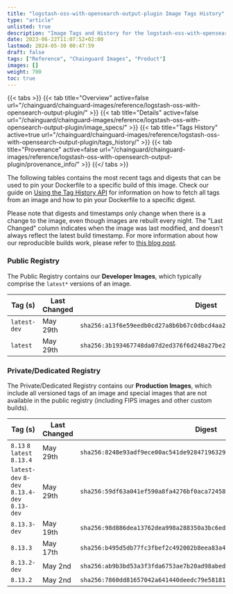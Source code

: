 ```yaml
---
title: "logstash-oss-with-opensearch-output-plugin Image Tags History"
type: "article"
unlisted: true
description: "Image Tags and History for the logstash-oss-with-opensearch-output-plugin Chainguard Image"
date: 2023-06-22T11:07:52+02:00
lastmod: 2024-05-30 00:47:59
draft: false
tags: ["Reference", "Chainguard Images", "Product"]
images: []
weight: 700
toc: true
---
```


{{< tabs >}}
{{< tab title="Overview" active=false url="/chainguard/chainguard-images/reference/logstash-oss-with-opensearch-output-plugin/" >}}
{{< tab title="Details" active=false url="/chainguard/chainguard-images/reference/logstash-oss-with-opensearch-output-plugin/image_specs/" >}}
{{< tab title="Tags History" active=true url="/chainguard/chainguard-images/reference/logstash-oss-with-opensearch-output-plugin/tags_history/" >}}
{{< tab title="Provenance" active=false url="/chainguard/chainguard-images/reference/logstash-oss-with-opensearch-output-plugin/provenance_info/" >}}
{{</ tabs >}}

The following tables contains the most recent tags and digests that can be used to pin your Dockerfile to a specific build of this image. Check our guide on [Using the Tag History API](/chainguard/chainguard-images/using-the-tag-history-api/) for information on how to fetch all tags from an image and how to pin your Dockerfile to a specific digest.

Please note that digests and timestamps only change when there is a change to the image, even though images are rebuilt every night. The "Last Changed" column indicates when the image was last modified, and doesn't always reflect the latest build timestamp. For more information about how our reproducible builds work, please refer to [this blog post](https://www.chainguard.dev/unchained/reproducing-chainguards-reproducible-image-builds).

### Public Registry
The Public Registry contains our **Developer Images**, which typically comprise the `latest*` versions of an image.

| Tag (s)       | Last Changed | Digest                                                                    |
|---------------|--------------|---------------------------------------------------------------------------|
|  `latest-dev` | May 29th     | `sha256:a13f6e59eedb0cd27a8b6b67c0dbcd4aa282c80da15ef1c950f018a00e398f30` |
|  `latest`     | May 29th     | `sha256:3b193467748da07d2ed376f6d248a27be2949d9ed508db9e52c285a00927020a` |


### Private/Dedicated Registry
The Private/Dedicated Registry contains our **Production Images**, which include all versioned tags of an image and special images that are not available in the public registry (including FIPS images and other custom builds).

| Tag (s)                                       | Last Changed | Digest                                                                    |
|-----------------------------------------------|--------------|---------------------------------------------------------------------------|
|  `8.13` `8` `latest` `8.13.4`                 | May 29th     | `sha256:8248e93adf9ece00ac541de92847196329640bdb3f48acc563a8dee28effc45c` |
|  `latest-dev` `8-dev` `8.13.4-dev` `8.13-dev` | May 29th     | `sha256:59df63a041ef590a8fa4276bf0aca724583b18665efb57eee12caf106b831058` |
|  `8.13.3-dev`                                 | May 19th     | `sha256:98d886dea13762dea998a288350a3bc6edcd6b6e306173ad969fa8713e391058` |
|  `8.13.3`                                     | May 17th     | `sha256:b495d5db77fc3fbef2c492002b8eea83a4b5dd1ba27cbaf70013093672f0d677` |
|  `8.13.2-dev`                                 | May 2nd      | `sha256:ab9b3bd53a3f3fda6753ae7b20ad98abed45e6ec5b8e8a3717cdcdfd9290da5d` |
|  `8.13.2`                                     | May 2nd      | `sha256:7860dd81657042a641440deedc79e58181820c7923fda0f50cb152c74e086a5b` |

